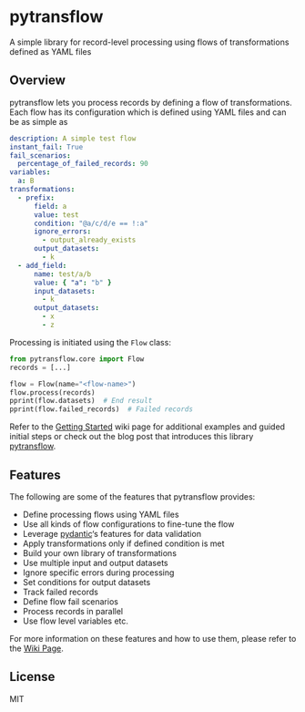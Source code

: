 # pytransflow

A simple library for record-level processing using flows of transformations defined as YAML files

## Overview

pytransflow lets you process records by defining a flow of transformations.
Each flow has its configuration which is defined using YAML files and can be as simple as

```yaml
description: A simple test flow
instant_fail: True
fail_scenarios:
  percentage_of_failed_records: 90
variables:
  a: B
transformations:
  - prefix:
      field: a
      value: test
      condition: "@a/c/d/e == !:a"
      ignore_errors:
        - output_already_exists
      output_datasets:
        - k
  - add_field:
      name: test/a/b
      value: { "a": "b" }
      input_datasets:
        - k
      output_datasets:
        - x
        - z
```

Processing is initiated using the `Flow` class:

```python
from pytransflow.core import Flow
records = [...]

flow = Flow(name="<flow-name>")
flow.process(records)
pprint(flow.datasets)  # End result
pprint(flow.failed_records)  # Failed records
```

Refer to the [Getting Started](https://github.com/VladimirSiv/pytransflow/wiki/Getting-Started)
wiki page for additional examples and guided initial steps or check out the blog post that
introduces this library [pytransflow](https://www.vladsiv.com/pytransflow/).

## Features

The following are some of the features that pytransflow provides:

- Define processing flows using YAML files
- Use all kinds of flow configurations to fine-tune the flow
- Leverage [pydantic](https://github.com/pydantic/pydantic)‘s features for data validation
- Apply transformations only if defined condition is met
- Build your own library of transformations
- Use multiple input and output datasets
- Ignore specific errors during processing
- Set conditions for output datasets
- Track failed records
- Define flow fail scenarios
- Process records in parallel
- Use flow level variables etc.

For more information on these features and how to use them, please refer to the
[Wiki Page](https://github.com/VladimirSiv/pytransflow/wiki).

## License

MIT
